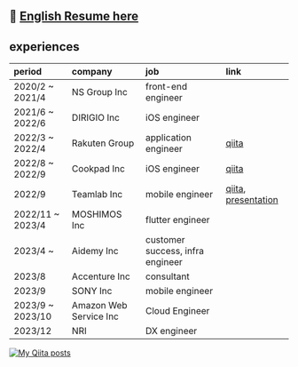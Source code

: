 

<!-- ## URL -->

<!-- - [Qiita ](https://qiita.com/miyakooti)[![My Qiita posts](https://qiita-badge.apiapi.app/s/miyakooti/posts.svg)](http://qiita.com/miyakooti) -->
<!-- - [Portfolio site](https://miyakooti.github.io/kousuke_portofolio/)
 -->

## 🔖 [English Resume here](https://file.notion.so/f/f/0c9e9f17-95c2-4536-b49b-9bb72372e1ec/b79d2ccc-38a6-480a-92f5-529cecf702c7/White_Blue_Simple_Back_End_Engineer_CV_Resume.pdf?table=block&id=c172ee09-8ee5-41cc-a3da-b45f06fc1c1f&spaceId=0c9e9f17-95c2-4536-b49b-9bb72372e1ec&expirationTimestamp=1724256000000&signature=kUcvsjHjJEpxpiJagjZjXXd7P5a3k2zCZcN0hPWIDaI&downloadName=White+Blue+Simple+Back+End+Engineer+CV+Resume.pdf)

## experiences

| period | company | job | link |
|:-----------|:------------|:------------|:------------|
| 2020/2 ~ 2021/4 | NS Group Inc| front-end engineer| |
| 2021/6 ~ 2022/6 | DIRIGIO Inc| iOS engineer| |
| 2022/3 ~ 2022/4 | Rakuten Group| application engineer| [qiita](https://qiita.com/miyakooti/private/e01e19092d1034539429) |
| 2022/8 ~ 2022/9 | Cookpad Inc| iOS engineer| [qiita](https://qiita.com/miyakooti/private/95d3f815da897a71bf61) |
| 2022/9 | Teamlab Inc| mobile engineer| [qiita](https://qiita.com/miyakooti/private/42b70aaf9c7cd473314e), [presentation](https://drive.google.com/file/d/1YOW9m5tNqCdteA4rgm9QtqODRynIg9sd/view?usp=sharing) |
| 2022/11 ~ 2023/4| MOSHIMOS Inc| flutter engineer |
| 2023/4 ~ | Aidemy Inc| customer success, infra engineer |
| 2023/8 | Accenture Inc| consultant  |
| 2023/9 | SONY Inc| mobile engineer |
| 2023/9 ~ 2023/10 | Amazon Web Service Inc | Cloud Engineer |
| 2023/12 | NRI | DX engineer |

<!-- | 2025/4 ~ 【FULL TIME】 | Amazon Web Service Inc| Cloud Support Engineer | -->



[![My Qiita posts](https://qiita-badge.apiapi.app/s/miyakooti/posts.svg)](http://qiita.com/miyakooti)

<!-- ## Doing
- GUI Architecture(MVVM)



## Scheduled

- flutter
- Redux
- Rx
- golang
- swiftGen
- swiftlint
- clean architecture
- 

## Done
- GUI Architecture(MVP)
 -->
